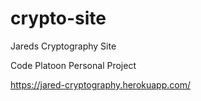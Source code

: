 # crypto-site
Jareds Cryptography Site

Code Platoon Personal Project

https://jared-cryptography.herokuapp.com/
